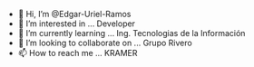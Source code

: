 - 👋 Hi, I’m @Edgar-Uriel-Ramos
- 👀 I’m interested in ... Developer
- 🌱 I’m currently learning ... Ing. Tecnologias de la Información
- 💞️ I’m looking to collaborate on ... Grupo Rivero
- 📫 How to reach me ... KRAMER

<!---
Edgar-Uriel-Ramos/Edgar-Uriel-Ramos is a ✨ special ✨ repository because its `README.md` (this file) appears on your GitHub profile.
You can click the Preview link to take a look at your changes.
--->
